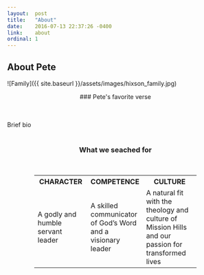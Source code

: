 ```yaml
---
layout:  post
title:   "About"
date:    2016-07-13 22:37:26 -0400
link:    about
ordinal: 1
---
```


## About Pete

![Family]({{ site.baseurl }}/assets/images/hixson_family.jpg)
<br>
<center>
### Pete's favorite verse
</center>

<br><br>Brief bio <br><br>

### <center>What we seached for</center>
<br>

<center>
<table style="width:75%">
<tr>
<th style="width:33%">CHARACTER</th>
<th style="width:33%">COMPETENCE</th>
<th style="width:34%">CULTURE</th>
</tr>
<tr>
<td>A godly and humble servant leader </td>
<td>A skilled communicator of God’s Word and a visionary leader</td>
<td>A natural fit with the theology and culture of Mission Hills and our passion for transformed lives</td>
</tr>
</table>
</center>

<br><br>